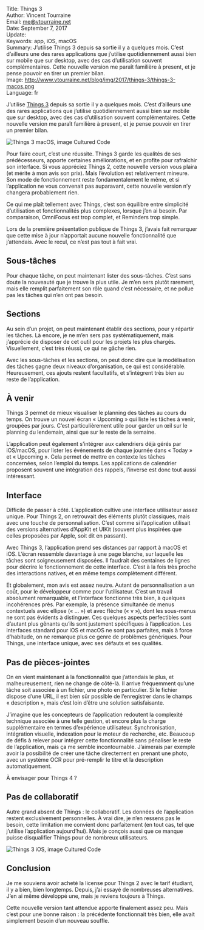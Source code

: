 Title:     Things 3  
Author:    Vincent Tourraine  
Email:     me@vtourraine.net  
Date:      September 7, 2017  
Update:    
Keywords:  app, iOS, macOS  
Summary:   J’utilise Things 3 depuis sa sortie il y a quelques mois. C’est d’ailleurs une des rares applications que j’utilise quotidiennement aussi bien sur mobile que sur desktop, avec des cas d’utilisation souvent complémentaires. Cette nouvelle version me paraît familière à present, et je pense pouvoir en tirer un premier bilan.  
Image:     http://www.vtourraine.net/blog/img/2017/things-3/things-3-macos.png  
Language:  fr  


J’utilise [Things 3](https://culturedcode.com/things/) depuis sa sortie il y a quelques mois. C’est d’ailleurs une des rares applications que j’utilise quotidiennement aussi bien sur mobile que sur desktop, avec des cas d’utilisation souvent complémentaires. Cette nouvelle version me paraît familière à present, et je pense pouvoir en tirer un premier bilan.

![Things 3 macOS, image Cultured Code](http://www.vtourraine.net/blog/img/2017/things-3/things-3-macos.png)

Pour faire court, c’est une réussite. Things 3 garde les qualités de ses prédécesseurs, apporte certaines améliorations, et en profite pour rafraîchir son interface. Si vous appréciez Things 2, cette nouvelle version vous plaira (et mérite à mon avis son prix). Mais l’évolution est relativement mineure. Son mode de fonctionnement reste fondamentalement le même, et si l’application ne vous convenait pas auparavant, cette nouvelle version n’y changera probablement rien.

Ce qui me plaît tellement avec Things, c’est son équilibre entre simplicité d’utilisation et fonctionnalités plus complexes, lorsque j’en ai besoin. Par comparaison, OmniFocus est trop complet, et Reminders trop simple.

Lors de la première présentation publique de Things 3, j’avais fait remarquer que cette mise à jour n’apportait aucune nouvelle fonctionnalité que j’attendais. Avec le recul, ce n’est pas tout à fait vrai.

## Sous-tâches
Pour chaque tâche, on peut maintenant lister des sous-tâches. C’est sans doute la nouveauté que je trouve la plus utile. Je m’en sers plutôt rarement, mais elle remplit parfaitement son rôle quand c’est nécessaire, et ne pollue pas les tâches qui n’en ont pas besoin.

## Sections
Au sein d’un projet, on peut maintenant établir des sections, pour y répartir les tâches. Là encore, je ne m’en sers pas systématiquement, mais j’apprécie de disposer de cet outil pour les projets les plus chargés. Visuellement, c’est très réussi, ce qui ne gâche rien.

Avec les sous-tâches et les sections, on peut donc dire que la modélisation des tâches gagne deux niveaux d’organisation, ce qui est considérable. Heureusement, ces ajouts restent facultatifs, et s’intègrent très bien au reste de l’application.

## À venir
Things 3 permet de mieux visualiser le planning des tâches au cours du temps. On trouve un nouvel écran « Upcoming » qui liste les tâches à venir, groupées par jours. C’est particulièrement utile pour garder un œil sur le planning du lendemain, ainsi que sur le reste de la semaine.

L’application peut également s’intégrer aux calendriers déjà gérés par iOS/macOS, pour lister les événements de chaque journée dans « Today » et « Upcoming ». Cela permet de mettre en contexte les tâches concernées, selon l’emploi du temps. Les applications de calendrier proposent souvent une intégration des rappels, l’inverse est donc tout aussi intéressant.

## Interface
Difficile de passer à côté. L’application cultive une interface utilisateur assez unique. Pour Things 2, on retrouvait des éléments plutôt classiques, mais avec une touche de personnalisation. C’est comme si l’application utilisait des versions alternatives d’AppKit et UIKit (souvent plus inspirées que celles proposées par Apple, soit dit en passant).

Avec Things 3, l’application prend ses distances par rapport à macOS et iOS. L’écran ressemble davantage à une page blanche, sur laquelle les tâches sont soigneusement disposées. Il faudrait des centaines de lignes pour décrire le fonctionnement de cette interface. C’est à la fois très proche des interactions natives, et en même temps complètement différent.

Et globalement, mon avis est assez neutre. Autant de personnalisation a un coût, pour le développeur comme pour l’utilisateur. C’est un travail absolument remarquable, et l’interface fonctionne très bien, à quelques incohérences près. Par exemple, la présence simultanée de menus contextuels avec ellipse (« ... ») et avec flèche (« v »), dont les sous-menus ne sont pas évidents à distinguer. Ces quelques aspects perfectibles sont d’autant plus gênants qu’ils sont justement spécifiques à l’application. Les interfaces standard pour iOS et macOS ne sont pas parfaites, mais à force d’habitude, on ne remarque plus ce genre de problèmes génériques. Pour Things, une interface unique, avec ses défauts et ses qualités.

## Pas de pièces-jointes
On en vient maintenant à la fonctionnalité que j’attendais le plus, et malheureusement, rien ne change de côté-là. Il arrive fréquemment qu’une tâche soit associée à un fichier, une photo en particulier. Si le fichier dispose d’une URL, il est bien sûr possible de l’enregistrer dans le champs « description », mais c’est loin d’être une solution satisfaisante.

J’imagine que les concepteurs de l’application redoutent la complexité technique associée à une telle gestion, et encore plus la charge supplémentaire en termes d’expérience utilisateur. Synchronisation, intégration visuelle, indexation pour le moteur de recherche, etc. Beaucoup de défis à relever pour intégrer cette fonctionnalité sans pénaliser le reste de l’application, mais ça me semble incontournable. J’aimerais par exemple avoir la possibilité de créer une tâche directement en prenant une photo, avec un système OCR pour pré-remplir le titre et la description automatiquement.

À envisager pour Things 4 ?

## Pas de collaboratif
Autre grand absent de Things : le collaboratif. Les données de l’application restent exclusivement personnelles. À vrai dire, je n’en ressens pas le besoin, cette limitation me convient donc parfaitement (en tout cas, tel que j’utilise l’application aujourd’hui). Mais je conçois aussi que ce manque puisse disqualifier Things pour de nombreux utilisateurs.

![Things 3 iOS, image Cultured Code](http://www.vtourraine.net/blog/img/2017/things-3/things-3-ios.png)

## Conclusion
Je me souviens avoir acheté la license pour Things 2 avec le tarif étudiant, il y a bien, bien longtemps. Depuis, j’ai essayé de nombreuses alternatives. J’en ai même développé une, mais je reviens toujours à Things.

Cette nouvelle version tant attendue apporte finalement assez peu. Mais c’est pour une bonne raison : la précédente fonctionnait très bien, elle avait simplement besoin d’un nouveau souffle.
